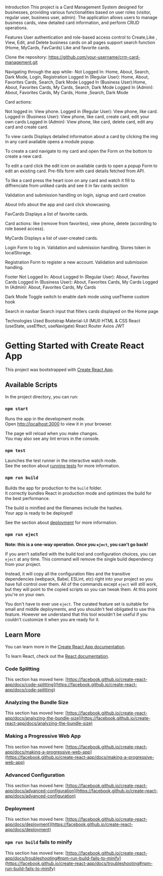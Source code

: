 Introduction
This project is a Card Management System designed for businesses, providing various functionalities based on user roles (visitor, regular user, business user, admin). The application allows users to manage business cards, view detailed card information, and perform CRUD operations.

Features
User authentication and role-based access control to Create,Like , View, Edit, and Delete business cards on all pages support search function (Home, MyCards, FavCards) Like and favorite cards.


Clone the repository:
https://github.com/your-username/crm-card-management.git

Navigating through the app while-
Not Logged In: Home, About, Search, Dark Mode, Login, Registration
Logged In (Regular User): Home, About, Favorites Cards, Search, Dark Mode
Logged In (Business User):Home, About, Favorites Cards, My Cards, Search, Dark Mode
Logged In (Admin): About, Favorites Cards, My Cards, Home ,Search, Dark Mode

Card actions:

Not logged in: View phone.
Logged in (Regular User): View phone, like card.
Logged in (Business User): View phone, like card, create card, edit your own cards
Logged in (Admin): View phone, like card, delete card, edit any card and create card.

To view cards
Displays detailed information about a card by clicking the img in any card available opens a module popup.

To create a card
navigate to my card and open the Form on the bottom to create a new card.

To edit a card
click the edit icon on available cards to open a popup Form to edit an existing card. Pre-fills form with card details fetched from API.

To like a card
press the heart icon on any card and watch it fill to diffrenciate from unliked cards and see it in fav cards section

Validation and submission handling on login, signup and card creation 


About
Info about the app and card click showcasing.

FavCards
Displays a list of favorite cards.

Card actions: like (remove from favorites), view phone, delete (according to role based access).

MyCards
Displays a list of user-created cards.


Login
Form to log in.
Validation and submission handling.
Stores token in localStorage.


Registration
Form to register a new account.
Validation and submission handling.


Footer
Not Logged In: About
Logged In (Regular User): About, Favorites Cards
Logged In (Business User): About, Favorites Cards, My Cards
Logged In (Admin): About, Favorites Cards, My Cards


Dark Mode
Toggle switch to enable dark mode using useTheme custom hook


Search in navbar
Search input that filters cards displayed on the Home page

Technologies Used
Bootstrap
Material-UI (MUI)
HTML & CSS
React (useState, useEffect, useNavigate)
React Router
Axios
JWT

# Getting Started with Create React App

This project was bootstrapped with [Create React App](https://github.com/facebook/create-react-app).

## Available Scripts

In the project directory, you can run:

### `npm start`

Runs the app in the development mode.\
Open [http://localhost:3000](http://localhost:3000) to view it in your browser.

The page will reload when you make changes.\
You may also see any lint errors in the console.

### `npm test`

Launches the test runner in the interactive watch mode.\
See the section about [running tests](https://facebook.github.io/create-react-app/docs/running-tests) for more information.

### `npm run build`

Builds the app for production to the `build` folder.\
It correctly bundles React in production mode and optimizes the build for the best performance.

The build is minified and the filenames include the hashes.\
Your app is ready to be deployed!

See the section about [deployment](https://facebook.github.io/create-react-app/docs/deployment) for more information.

### `npm run eject`

**Note: this is a one-way operation. Once you `eject`, you can't go back!**

If you aren't satisfied with the build tool and configuration choices, you can `eject` at any time. This command will remove the single build dependency from your project.

Instead, it will copy all the configuration files and the transitive dependencies (webpack, Babel, ESLint, etc) right into your project so you have full control over them. All of the commands except `eject` will still work, but they will point to the copied scripts so you can tweak them. At this point you're on your own.

You don't have to ever use `eject`. The curated feature set is suitable for small and middle deployments, and you shouldn't feel obligated to use this feature. However we understand that this tool wouldn't be useful if you couldn't customize it when you are ready for it.

## Learn More

You can learn more in the [Create React App documentation](https://facebook.github.io/create-react-app/docs/getting-started).

To learn React, check out the [React documentation](https://reactjs.org/).

### Code Splitting

This section has moved here: [https://facebook.github.io/create-react-app/docs/code-splitting](https://facebook.github.io/create-react-app/docs/code-splitting)

### Analyzing the Bundle Size

This section has moved here: [https://facebook.github.io/create-react-app/docs/analyzing-the-bundle-size](https://facebook.github.io/create-react-app/docs/analyzing-the-bundle-size)

### Making a Progressive Web App

This section has moved here: [https://facebook.github.io/create-react-app/docs/making-a-progressive-web-app](https://facebook.github.io/create-react-app/docs/making-a-progressive-web-app)

### Advanced Configuration

This section has moved here: [https://facebook.github.io/create-react-app/docs/advanced-configuration](https://facebook.github.io/create-react-app/docs/advanced-configuration)

### Deployment

This section has moved here: [https://facebook.github.io/create-react-app/docs/deployment](https://facebook.github.io/create-react-app/docs/deployment)

### `npm run build` fails to minify

This section has moved here: [https://facebook.github.io/create-react-app/docs/troubleshooting#npm-run-build-fails-to-minify](https://facebook.github.io/create-react-app/docs/troubleshooting#npm-run-build-fails-to-minify)
